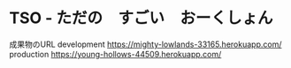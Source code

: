 # TSO - ただの　すごい　おーくしょん

成果物のURL
development
https://mighty-lowlands-33165.herokuapp.com/
production
https://young-hollows-44509.herokuapp.com/
